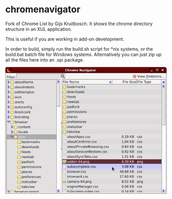 chromenavigator
===============

Fork of Chrome List by Gijs Kruitbosch. It shows the chrome directory structure
in an XUL application.

This is useful if you are working in add-on development.

In order to build, simply run the build.sh script for *nix systems, or the
build.bat batch file for Windows systems. Alternatively you can just zip up all
the files here into an .xpi package.

![screenshot](chromenavigator-preview.png)
